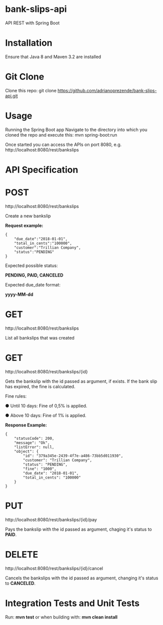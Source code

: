 # bank-slips-api

API REST with Spring Boot

# Installation
Ensure that Java 8 and Maven 3.2 are installed

# Git Clone
Clone this repo: git clone https://github.com/adrianoprezende/bank-slips-api.git

# Usage
Running the Spring Boot app
Navigate to the directory into which you cloned the repo and execute this: mvn spring-boot:run

Once started you can access the APIs on port 8080, e.g. http://localhost:8080/rest/bankslips

# API Specification
# POST
http://localhost:8080/rest/bankslips

Create a new bankslip

**Request example:**

    {
    	"due_date":"2018-01-01",
    	"total_in_cents":"100000",
    	"customer":"Trillian Company",
    	"status":"PENDING"
    }

Expected possible status:

**PENDING, PAID, CANCELED**

Expected due_date format:

**yyyy-MM-dd**

# GET
http://localhost:8080/rest/bankslips

List all bankslips that was created

# GET
http://localhost:8080/rest/bankslips/{id}

Gets the bankslip with the id passed as argument, if exists.
If the bank slip has expired, the fine is calculated.

Fine rules:

● Until 10 days: Fine of 0,5% is applied.

● Above 10 days: Fine of 1% is applied.

**Response Example:**

    {
        "statusCode": 200,
        "message": "Ok",
        "listError": null,
        "object": {
            "id": "379a345e-2439-4f7e-a486-73bb5d011930",
            "customer": "Trillian Company",
            "status": "PENDING",
            "fine": "1000",
            "due_date": "2018-01-01",
            "total_in_cents": "100000"
        }
    }

# PUT
http://localhost:8080/rest/bankslips/{id}/pay

Pays the bankslip with the id passed as argument, chaging it's status to **PAID**.


# DELETE
http://localhost:8080/rest/bankslips/{id}/cancel

Cancels the bankslips with the id passed as argument, changing it's status to **CANCELED**.

# Integration Tests and Unit Tests
Run: **mvn test**
or when building with: **mvn clean install**

